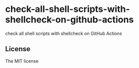 # check-all-shell-scripts-with-shellcheck-on-github-actions

check all shell scripts with shellcheck on GitHub Actions

## License

The MIT license
